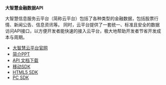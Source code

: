 **大智慧金融数据API**

大智慧信息服务云平台（简称云平台）包括了各种类型的金融数据，包括股票行情、新闻公告、信息资讯等。
同时，云平台提供了一套统一、标准且安全的数据访问API接口，以方便开发者能快速的接入云平台，极大地帮助开发者节省开发成本与周期。

- [大智慧云平台官网](http://yun.gw.com.cn/)
- [简介PPT](http://huicloud.github.io)
- [API 文档下载](https://www.gitbook.com/book/huicloud/api/details)
- [移动SDK](https://github.com/huicloud/mobile)
- [HTML5 SDK](https://github.com/huicloud/web-template)
- [PC SDK](https://github.com/huicloud/pc)





